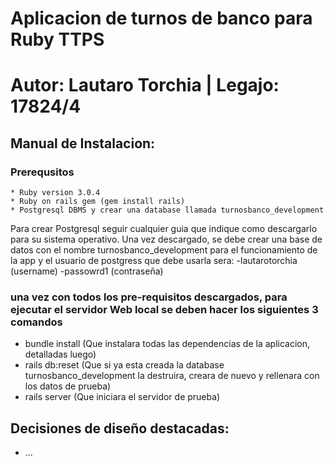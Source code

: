 # Aplicacion de turnos de banco para Ruby TTPS
# Autor: Lautaro Torchia | Legajo: 17824/4

## Manual de Instalacion:
### Prerequsitos
    * Ruby version 3.0.4
    * Ruby on rails gem (gem install rails)
    * Postgresql DBMS y crear una database llamada turnosbanco_development

Para crear Postgresql seguir cualquier guia que indique como descargarlo para su sistema operativo. Una vez descargado, se debe crear una base de datos
con el nombre turnosbanco_development para el funcionamiento de la app y el usuario de postgress que debe usarla sera:
   -lautarotorchia (username)
   -passowrd1 (contraseña)
 
   
### una vez con todos los pre-requisitos descargados, para ejecutar el servidor Web local se deben hacer los siguientes 3 comandos
  * bundle install (Que instalara todas las dependencias de la aplicacion, detalladas luego)
  * rails db:reset (Que si ya esta creada la database turnosbanco_development la destruira, creara de nuevo y rellenara con los datos de prueba)
  * rails server (Que iniciara el servidor de prueba)
 


## Decisiones de diseño destacadas:
* ...
